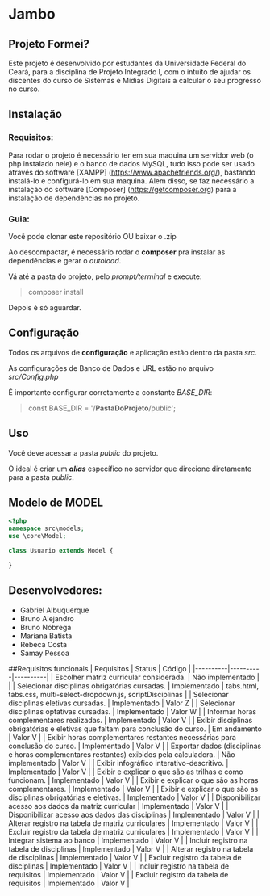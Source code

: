 # Jambo

## Projeto Formei?
Este projeto é desenvolvido por estudantes da Universidade Federal do Ceará, para a disciplina de Projeto Integrado I, com o intuito de ajudar os discentes do curso de Sistemas e Mídias Digitais a calcular o seu progresso no curso. 

## Instalação

### Requisitos:
Para rodar o projeto é necessário ter em sua maquina um servidor web (o php instalado nele) e o banco de dados MySQL, tudo isso pode ser usado através do software [XAMPP] (https://www.apachefriends.org/), bastando instalá-lo e configurá-lo em sua maquina. Alem disso, se faz necessário a instalação do software [Composer] (https://getcomposer.org) para a instalação de dependências no projeto.

### Guia:
Você pode clonar este repositório OU baixar o .zip

Ao descompactar, é necessário rodar o **composer** pra instalar as dependências e gerar o *autoload*.

Vá até a pasta do projeto, pelo *prompt/terminal* e execute:
> composer install

Depois é só aguardar.

## Configuração
Todos os arquivos de **configuração** e aplicação estão dentro da pasta *src*.

As configurações de Banco de Dados e URL estão no arquivo *src/Config.php*

É importante configurar corretamente a constante *BASE_DIR*:
> const BASE_DIR = '/**PastaDoProjeto**/public';

## Uso
Você deve acessar a pasta *public* do projeto.

O ideal é criar um ***alias*** específico no servidor que direcione diretamente para a pasta *public*.

## Modelo de MODEL
```php
<?php
namespace src\models;
use \core\Model;

class Usuario extends Model {

}
```

## Desenvolvedores:
- Gabriel Albuquerque
- Bruno Alejandro
- Bruno Nóbrega
- Mariana Batista
- Rebeca Costa
- Samay Pessoa

##Requisitos funcionais
| Requisitos | Status | Código |
|----------|----------|----------|
| Escolher matriz curricular considerada. | Não implementado |  |
| Selecionar disciplinas obrigatórias cursadas.   | Implementado   | tabs.html, tabs.css, multi-select-dropdown.js, scriptDisciplinas |
| Selecionar disciplinas eletivas cursadas.   | Implementado | Valor Z  |
| Selecionar disciplinas optativas cursadas.  | Implementado   | Valor W  |
| Informar horas complementares realizadas.   | Implementado   | Valor V  |
| Exibir disciplinas obrigatórias e eletivas que faltam para conclusão do curso.    | Em andamento   | Valor V  |
| Exibir horas complementares restantes necessárias para conclusão do curso.    | Implementado   | Valor V  |
| Exportar dados (disciplinas e horas complementares restantes) exibidos pela calculadora.    | Não implementado   | Valor V  |
| Exibir infográfico interativo-descritivo.    | Implementado   | Valor V  |
| Exibir e explicar o que são as trilhas e como funcionam.    | Implementado   | Valor V  |
| Exibir e explicar o que são as horas complementares.   | Implementado   | Valor V  |
| Exibir e explicar o que são as disciplinas obrigatórias e eletivas.    | Implementado   | Valor V  |
| Disponibilizar acesso aos dados da matriz curricular    | Implementado   | Valor V  |
| Disponibilizar acesso aos dados das disciplinas    | Implementado   | Valor V  |
| Alterar registro na tabela de matriz curriculares    | Implementado   | Valor V  |
| Excluir registro da tabela de matriz curriculares    | Implementado   | Valor V  |
| Integrar sistema ao banco     | Implementado   | Valor V  |
| Incluir registro na tabela de disciplinas    | Implementado   | Valor V  |
| Alterar registro na tabela de disciplinas    | Implementado   | Valor V  |
| Excluir registro da tabela de disciplinas     | Implementado   | Valor V  |
| Incluir registro na tabela de requisitos    | Implementado   | Valor V  |
| Excluir registro da tabela de requisitos    | Implementado   | Valor V  |


